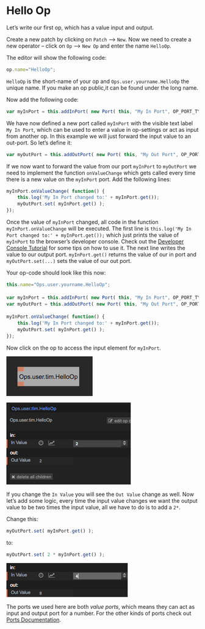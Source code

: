 # Hello Op

Let’s write our first op, which has a value input and output.

Create a new patch by clicking on `Patch` —> `New`. Now we need to create a new operator – click on `Op` —> `New Op` and enter the name `HelloOp`.

The editor will show the following code:  

```javascript
op.name="HelloOp";
```

`HelloOp` is the short-name of your op and `Ops.user.yourname.HelloOp` the unique name. If you make an op public,it can be found under the long name.

Now add the following code:    

```javascript
var myInPort = this.addInPort( new Port( this, "My In Port", OP_PORT_TYPE_VALUE ) );
```

We have now defined a new port called `myInPort` with the visible text label `My In Port`, which can be used to enter a value in op-settings or act as input from another op. In this example we will just forward the input value to an out-port. So let’s define it:

```javascript
var myOutPort = this.addOutPort( new Port( this, "My Out Port", OP_PORT_TYPE_VALUE ) );
```

If we now want to forward the value from our port `myInPort` to `myOutPort` we need to implement the function `onValueChange` which gets called every time there is a new value on the `myInPort` port. Add the following lines:

```javascript
myInPort.onValueChange( function() {
    this.log('My In Port changed to:' + myInPort.get());
    myOutPort.set( myInPort.get() );
});
```

Once the value of `myInPort` changed, all code in the function `myInPort.onValueChange` will be executed. The first line is `this.log('My In Port changed to:' + myInPort.get());` which just prints the value of `myInPort` to the browser’s developer console. Check out the [Developer Console Tutorial](developer_console_tutorial.md) for some tips on how to use it.
The next line writes the value to our output port. `myInPort.get()` returns the value of our in port and `myOutPort.set(...)` sets the value of our out port. 
 
Your op-code should look like this now:  

```javascript
this.name="Ops.user.yourname.HelloOp";

var myInPort = this.addInPort( new Port( this, "My In Port", OP_PORT_TYPE_VALUE ) );
var myOutPort = this.addOutPort( new Port( this, "My Out Port", OP_PORT_TYPE_VALUE ) );

myInPort.onValueChange( function() {
    this.log('My In Port changed to:' + myInPort.get());
    myOutPort.set( myInPort.get() );
});
```

Now click on the op to access the input element for `myInPort`.

![Op SVG](img/hello-op.png)

![Op Settings](img/op-settings.png)

If you change the `In Value` you will see the `Out Value` change as well. Now let’s add some logic, every time the input value changes we want the output value to be two times the input value, all we have to do is to add a `2*`.

Change this:  

```javascript
myOutPort.set( myInPort.get() );
```

to:  

```javascript
myOutPort.set( 2 * myInPort.get() );
```

![Op Settings (multiply by 2)](img/op-settings-mul.png)

The ports we used here are both *value ports*, which means they can act as input and output port for a number. For the other kinds of ports check out [Ports Documentation](Ports.md).


